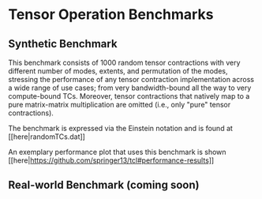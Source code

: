 # Tensor Operation Benchmarks

## Synthetic Benchmark

This benchmark consists of 1000 random tensor contractions with very different number of modes, extents, and permutation of the modes, stressing the performance of any tensor contraction implementation across a wide range of use cases; from very bandwidth-bound all the way to very compute-bound TCs.  Moreover, tensor contractions that natively map to a pure matrix-matrix multiplication are omitted (i.e., only "pure" tensor contractions).  

The benchmark is expressed via the Einstein notation and is found at [[here|randomTCs.dat]]

An exemplary performance plot that uses this benchmark is shown [[here|https://github.com/springer13/tcl#performance-results]]


## Real-world Benchmark (coming soon)

